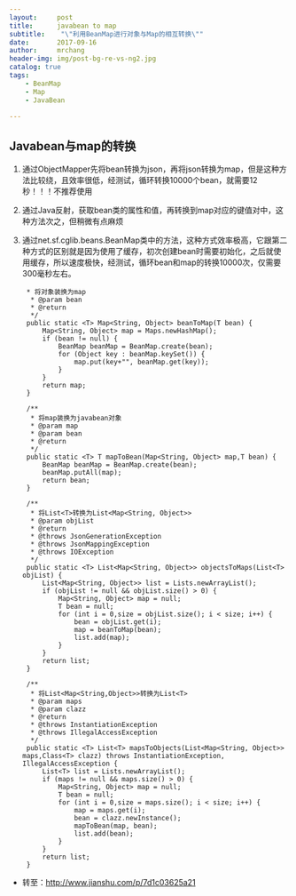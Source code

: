 ```yaml
---
layout:     post
title:      javabean to map
subtitle:    "\"利用BeanMap进行对象与Map的相互转换\""
date:       2017-09-16
author:     mrchang
header-img: img/post-bg-re-vs-ng2.jpg
catalog: true
tags:
    - BeanMap
    - Map
    - JavaBean

---
```



## Javabean与map的转换

1. 通过ObjectMapper先将bean转换为json，再将json转换为map，但是这种方法比较绕，且效率很低，经测试，循环转换10000个bean，就需要12秒！！！不推荐使用

2. 通过Java反射，获取bean类的属性和值，再转换到map对应的键值对中，这种方法次之，但稍微有点麻烦

3. 通过net.sf.cglib.beans.BeanMap类中的方法，这种方式效率极高，它跟第二种方式的区别就是因为使用了缓存，初次创建bean时需要初始化，之后就使用缓存，所以速度极快，经测试，循环bean和map的转换10000次，仅需要300毫秒左右。



        * 将对象装换为map 
         * @param bean 
         * @return 
         */  
        public static <T> Map<String, Object> beanToMap(T bean) {  
            Map<String, Object> map = Maps.newHashMap();  
            if (bean != null) {  
                BeanMap beanMap = BeanMap.create(bean);  
                for (Object key : beanMap.keySet()) {  
                    map.put(key+"", beanMap.get(key));  
                }             
            }  
            return map;  
        }  
        
        /** 
         * 将map装换为javabean对象 
         * @param map 
         * @param bean 
         * @return 
         */  
        public static <T> T mapToBean(Map<String, Object> map,T bean) {  
            BeanMap beanMap = BeanMap.create(bean);  
            beanMap.putAll(map);  
            return bean;  
        }
        
        /** 
         * 将List<T>转换为List<Map<String, Object>> 
         * @param objList 
         * @return 
         * @throws JsonGenerationException 
         * @throws JsonMappingException 
         * @throws IOException 
         */  
        public static <T> List<Map<String, Object>> objectsToMaps(List<T> objList) {  
            List<Map<String, Object>> list = Lists.newArrayList();  
            if (objList != null && objList.size() > 0) {  
                Map<String, Object> map = null;  
                T bean = null;  
                for (int i = 0,size = objList.size(); i < size; i++) {  
                    bean = objList.get(i);  
                    map = beanToMap(bean);  
                    list.add(map);  
                }  
            }  
            return list;  
        }  
        
        /** 
         * 将List<Map<String,Object>>转换为List<T> 
         * @param maps 
         * @param clazz 
         * @return 
         * @throws InstantiationException 
         * @throws IllegalAccessException 
         */  
        public static <T> List<T> mapsToObjects(List<Map<String, Object>> maps,Class<T> clazz) throws InstantiationException, IllegalAccessException {  
            List<T> list = Lists.newArrayList();  
            if (maps != null && maps.size() > 0) {  
                Map<String, Object> map = null;  
                T bean = null;  
                for (int i = 0,size = maps.size(); i < size; i++) {  
                    map = maps.get(i);  
                    bean = clazz.newInstance();  
                    mapToBean(map, bean);  
                    list.add(bean);  
                }  
            }  
            return list;  
        }



* 转至：http://www.jianshu.com/p/7d1c03625a21